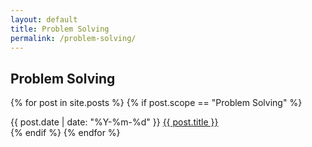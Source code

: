 ```yaml
---
layout: default
title: Problem Solving
permalink: /problem-solving/
---
```


## Problem Solving

{% for post in site.posts %}
  {% if post.scope == "Problem Solving" %}
<article class="post-list">
  <span class="text-monospace" style="font-size: var(--text-xs);">{{ post.date | date: "%Y-%m-%d" }}</span> <span class="post-list__item"><a href="{{ post.url }}">{{ post.title }}</a></span>
</article>
  {% endif %}
{% endfor %}
